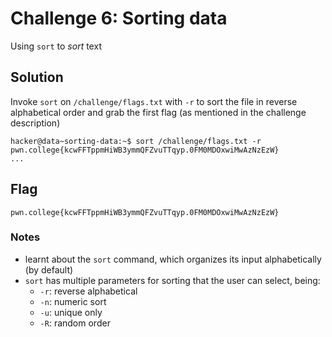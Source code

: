 # Challenge 6: Sorting data
Using `sort` to _sort_ text
## Solution
Invoke `sort` on `/challenge/flags.txt` with `-r` to sort the file in reverse alphabetical order and grab the first flag (as mentioned in the challenge description)
```
hacker@data~sorting-data:~$ sort /challenge/flags.txt -r
pwn.college{kcwFFTppmHiWB3ymmQFZvuTTqyp.0FM0MDOxwiMwAzNzEzW}
...
```
## Flag
`pwn.college{kcwFFTppmHiWB3ymmQFZvuTTqyp.0FM0MDOxwiMwAzNzEzW}`
### Notes
- learnt about the `sort` command, which organizes its input alphabetically (by default)
- `sort` has multiple parameters for sorting that the user can select, being:
  - `-r`: reverse alphabetical
  - `-n`: numeric sort
  - `-u`: unique only
  - `-R`: random order